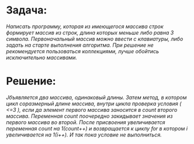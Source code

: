 # Задача:

*Написать программу, которая из имеющегося массива строк формирует массив из строк, длина которых меньше либо равна 3 символа. Первоначальный массив можно ввести с клавиатуры, либо задать на старте выполнения алгоритма. При решение не рекомендуется пользоваться коллекциями, лучше обойтись исключительно массивами.*

# Решение:

*Jбъявляется два массива, одинаковый длины. Затем метод, в котором цикл соразмерный длине массива, внутри цикла проверка условия ( <=3 ), если да элемент первого массива заносится в count второго массива. Переменная count поочередно закидывает значения из первого массива во второй. После присвоения увеличивается переменная count на 1(count++) и возвращается к циклу for в котором i увеличивается на 1(i++). И так пока условие не выполниться.*